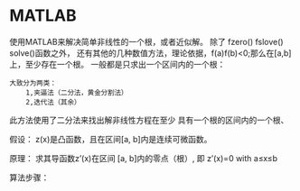    # MATLAB
  使用MATLAB来解决简单非线性的一个根，或者近似解。
  除了 fzero() fslove() solve()函数之外，
	还有其他的几种数值方法，理论依据，f(a)f(b)<0;那么在[a,b]上，至少存在一个根。
  一般都是只求出一个区间内的一个根：
   
	大致分为两类：
		1,夹逼法（二分法，黄金分割法）
    	2,迭代法（其余）
  此方法使用了二分法来找出解非线性方程在至少
  具有一个根的区间内的一个根、
  
  假设：
  z(x)是凸函数，且在区间[a, b]内是连续可微函数。

  原理：
  求其导函数z’(x)在区间 [a, b]内的零点（根）, 即 
  z’(x)=0 with  a≤x≤b

  算法步骤：

